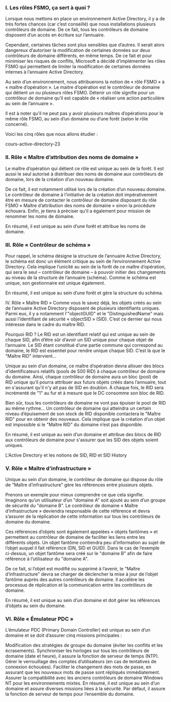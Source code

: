 ### I. Les rôles FSMO, ça sert à quoi ?  

Lorsque nous mettons en place un environnement Active Directory, il y a de très fortes chances (car c’est conseillé) que nous installations plusieurs contrôleurs de domaine. De ce fait, tous les contrôleurs de domaine disposent d’un accès en écriture sur l’annuaire.

Cependant, certaines tâches sont plus sensibles que d’autres. Il serait alors dangereux d’autoriser la modification de certaines données sur deux contrôleurs de domaine différents, en même temps. De ce fait et pour minimiser les risques de conflits, Microsoft a décidé d’implémenter les rôles FSMO qui permettent de limiter la modification de certaines données internes à l’annuaire Active Directory.

Au sein d’un environnement, nous attribuerons la notion de « rôle FSMO » à « maître d’opération ». Le maitre d’opération est le contrôleur de domaine qui détient un ou plusieurs rôles FSMO. Détenir un rôle signifie pour un contrôleur de domaine qu’il est capable de « réaliser une action particulière au sein de l’annuaire ».

Il est à noter qu’il ne peut pas y avoir plusieurs maîtres d’opérations pour le même rôle FSMO, au sein d’un domaine ou d’une forêt (selon le rôle concerné).

Voici les cinq rôles que nous allons étudier :

cours-active-directory-23
### II. Rôle « Maître d’attribution des noms de domaine »
Le maître d’opération qui détient ce rôle est unique au sein de la forêt. Il est aussi le seul autorisé à distribuer des noms de domaine aux contrôleurs de domaine, lors de la création d’un nouveau domaine.

De ce fait, il est notamment utilisé lors de la création d’un nouveau domaine. Le contrôleur de domaine à l’initiative de la création doit impérativement être en mesure de contacter le contrôleur de domaine disposant du rôle FSMO « Maître d’attribution des noms de domaine » sinon la procédure échouera. Enfin, je tiens à préciser qu’il a également pour mission de renommer les noms de domaine.

En résumé, il est unique au sein d’une forêt et attribue les noms de domaine.

### III. Rôle « Contrôleur de schéma »
Pour rappel, le schéma désigne la structure de l’annuaire Active Directory, le schéma est donc un élément critique au sein de l’environnement Active Directory. Cela implique l’unicité au sein de la forêt de ce maître d’opération, qui sera le seul – contrôleur de domaine – à pouvoir initier des changements au niveau de la structure de l’annuaire (schéma). Comme le schéma est unique, son gestionnaire est unique également.

En résumé, il est unique au sein d’une forêt et gère la structure du schéma.

IV. Rôle « Maître RID »
Comme vous le savez déjà, les objets créés au sein de l’annuaire Active Directory disposent de plusieurs identifiants uniques. Parmi eux, il y a notamment l'"objectGUID" et le "DistinguishedName" mais aussi l’identifiant de sécurité « objectSID » (SID). C’est ce dernier qui nous intéresse dans le cadre du maître RID.

Pourquoi RID ?
Le RID est un identifiant relatif qui est unique au sein de chaque SID, afin d’être sûr d’avoir un SID unique pour chaque objet de l’annuaire. Le SID étant constitué d’une partie commune qui correspond au domaine, le RID est essentiel pour rendre unique chaque SID. C’est là que le "Maître RID" intervient...

Unique au sein d’un domaine, ce maître d’opération devra allouer des blocs d’identificateurs relatifs (pools de 500 RID) à chaque contrôleur de domaine du domaine. Ainsi, chaque contrôleur de domaine aura un bloc (pool) de RID unique qu’il pourra attribuer aux futurs objets créés dans l’annuaire, tout en s'assurant qu'il n'y ait pas de SID en doublon. À chaque fois, le RID sera incrémenté de "1" au fur et à mesure que le DC consomme son bloc de RID.

Bien sûr, tous les contrôleurs de domaine ne vont pas épuiser le pool de RID au même rythme… Un contrôleur de domaine qui atteindra un certain niveau d’épuisement de son stock de RID disponible contactera le "Maître RID" pour en obtenir des nouveaux. Cela implique que la création d’un objet est impossible si le "Maître RID" du domaine n’est pas disponible.

En résumé, il est unique au sein d’un domaine et attribue des blocs de RID aux contrôleurs de domaine pour s'assurer que les SID des objets soient uniques.

L'Active Directory et les notions de SID, RID et SID History
### V. Rôle « Maître d’infrastructure »
Unique au sein d’un domaine, le contrôleur de domaine qui dispose du rôle de "Maître d’infrastructure" gère les références entre plusieurs objets.

Prenons un exemple pour mieux comprendre ce que cela signifie. Imaginons qu’un utilisateur d’un "domaine A" soit ajouté au sein d’un groupe de sécurité du "domaine B". Le contrôleur de domaine « Maître d’infrastructure » deviendra responsable de cette référence et devra s’assurer de la réplication de cette information sur tous les contrôleurs de domaine du domaine.

Ces références d’objets sont également appelées « objets fantômes » et permettent au contrôleur de domaine de faciliter les liens entre les différents objets. Un objet fantôme contiendra peu d’information au sujet de l’objet auquel il fait référence (DN, SID et GUID). Dans le cas de l’exemple ci-dessus, un objet fantôme sera créé sur le "domaine B" afin de faire référence à l’utilisateur du "domaine A".

De ce fait, si l’objet est modifié ou supprimé à l’avenir, le "Maître d’infrastructure" devra se charger de déclencher la mise à jour de l’objet fantôme auprès des autres contrôleurs de domaine. Il accélère les processus de réplication et la communication entre les contrôleurs de domaine.

En résumé, il est unique au sein d’un domaine et doit gérer les références d’objets au sein du domaine.

### VI. Rôle « Émulateur PDC »
L’émulateur PDC (Primary Domain Controller) est unique au sein d’un domaine et se doit d’assurer cinq missions principales :

Modification des stratégies de groupe du domaine (éviter les conflits et les écrasements).
Synchroniser les horloges sur tous les contrôleurs de domaine (date et heure), il assure la fonction de serveur de temps (NTP).
Gérer le verrouillage des comptes d’utilisateurs (en cas de tentatives de connexion échouées).
Faciliter le changement des mots de passe, en assurant que les nouveaux mots de passe sont répliqués immédiatement.
Assurer la compatibilité avec les anciens contrôleurs de domaine Windows NT pour les environnements mixtes.
En résumé, il est unique au sein d’un domaine et assure diverses missions liées à la sécurité. Par défaut, il assure la fonction de serveur de temps pour l’ensemble du domaine.
